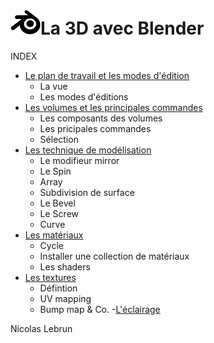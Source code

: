 # ![logo blender](src/blender.png)La 3D avec Blender
INDEX


- [Le plan de travail et les modes d'édition](la-vue-et-les-modes.md)
  - La vue
  - Les modes d'éditions
- [Les volumes et les principales commandes](les-volumes.md)
  - Les composants des volumes
  - Les pricipales commandes
  - Sélection
- [Les technique de modélisation](les-techniques.md)
  - Le modifieur mirror
  - Le Spin
  - Array
  - Subdivision de surface
  - Le Bevel
  - Le Screw
  - Curve
- [Les matériaux](les-materiaux.md)
  - Cycle
  - Installer une collection de matériaux
  - Les shaders
- [Les textures](les-textures.md)
  - Défintion
  - UV mapping
  - Bump map & Co.
-[L'éclairage](l-eclairage.md)



Nicolas Lebrun
